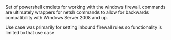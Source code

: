 Set of powershell cmdlets for working with the windows firewall.  commands are ultimately wrappers for netsh commands to allow for backwards compatibility with Windows Server 2008 and up.

Use case was primarily for setting inbound firewall rules so functionality is limited to that use case